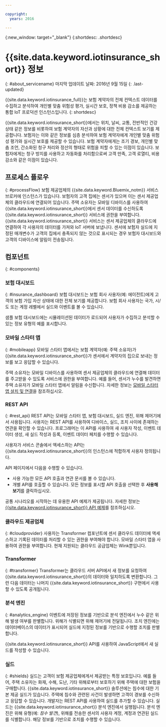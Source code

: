 ```yaml
---

copyright:
  years: 2016

---
```


<!-- Common attributes used in the template are defined as follows: -->
{:new_window: target="\_blank"}
{:shortdesc: .shortdesc}


# {{site.data.keyword.iotinsurance_short}} 정보
{: #about_servicename}
마지막 업데이트 날짜: 2016년 9월 15일
{: .last-updated}

{{site.data.keyword.iotinsurance_full}}는 보험 계약자의 전체 컨텍스트 데이터를 수집하고 분석하여 개인별 맞춤 위험성 평가, 실시간 보호, 정책 비용 감소를 제공하는 통합 IoT 프로덕션 인스턴스입니다.
{: shortdesc}

{{site.data.keyword.iotinsurance_short}}에서는 위치, 날씨, 교통, 전반적인 건강상태 같은 정보를 비롯하여 보험 계약자의 자산과 상황에 대한 전체 컨텍스트 보기를 제공합니다. 보험자는 이와 같은 정보를 심층 분석하여 보험 계약자에게 개인별 맞춤 위험성 평가와 실시간 보호를 제공할 수 있습니다. 보험 계약자에게는 조기 경보, 개인별 맞춤 조언, 간소화된 청구 처리와 정산의 형태로 위험을 피할 수 있는 이점이 있습니다. 보험자에게는 청구 방지를 사용하고 자동화를 처리함으로써 고객 만족, 고객 로열티, 비용 감소와 같은 이점이 있습니다.

## 프로세스 플로우
{: #processFlow}
보험 제공업체의 {{site.data.keyword.Bluemix_notm}} 서비스 브로커에 인스턴스가 있습니다. 보험자의 고객 집에는 센서가 있으며 이는 센서 제공업체의 클라우드에 연결되어 있습니다. 주택 소유자는 모바일 디바이스를 사용하여 {{site.data.keyword.iotinsurance_short}}에서 센서 데이터를 수신하도록 {{site.data.keyword.iotinsurance_short}} 서비스에 권한을 부여합니다. {{site.data.keyword.iotinsurance_short}} 서비스는 센서 제공업체의 클라우드에 연결하여 각 사용자의 데이터를 가져와 IoT 서버에 보냅니다. 센서에 보험자 실드에 지정된 매개변수가 고객의 집에서 충족되지 않는 것으로 표시되는 경우 보험자 대시보드와 고객의 디바이스에 알림이 전송됩니다.

## 컴포넌트
{: #components}

### 보험 대시보드
{: #insurance_dashboard}
보험 대시보드는 보험 회사 사용자(예: 에이전트)에게 고객의 보험 가입 자산 상태에 대한 전체 보기를 제공합니다. 보험 회사 사용자는 국가, 시/도 또는 계정 레벨에서 실드와 이벤트를 볼 수 있습니다.

샘플 보험 대시보드에는 시뮬레이션된 데이터가 로드되어 사용자가 수집하고 분석할 수 있는 정보 유형의 예를 표시합니다.

### 모바일 스타터 앱
{: #mobileapp}
모바일 스타터 앱에서는 보험 계약자(예: 주택 소유자)가 {{site.data.keyword.iotinsurance_short}}가 센서에서 계약자의 집으로 보내는 정보를 보고 응답할 수 있습니다.

주택 소유자는 모바일 디바이스를 사용하여 센서 제공업체의 클라우드에 연결해 데이터를 주고받을 수 있도록 서비스에 권한을 부여합니다. 예를 들어, 센서가 누수를 발견하면 주택 소유자가 모바일 스타터 앱에서 알림을 수신합니다. 자세한 정보는 [모바일 스타터 앱 설치 및 연결](iotinsurance_mobile_app.html)을 참조하십시오. 

### REST API
{: #rest_api}
REST API는 모바일 스타터 앱, 보험 대시보드, 실드 엔진, 위해 제어기에서 사용됩니다. 사용자는 REST API를 사용하여 디바이스, 실드, 조치 사이에 존재하는 연관을 확인할 수 있습니다. 프로그래머는 이 API를 사용하여 새 사용자 작성, 이벤트 데이터 생성, 새 실드 작성과 등록, 이벤트 데이터 페치를 수행할 수 있습니다.

사용자가 서비스 콘솔에서 액세스하는 API는 {{site.data.keyword.iotinsurance_short}}의 인스턴스에 적합하게 사용자 정의됩니다.

API 페이지에서 다음을 수행할 수 있습니다.   
  - 사용 가능한 모든 API 호출과 연관 문서를 볼 수 있습니다.
  - 개별 API를 호출할 수 있습니다. 모든 정보를 표시할 API 호출을 선택한 후 **사용해보기**를 클릭하십시오.

공통 시나리오를 시작하는 데 유용한 API 예제가 제공됩니다. 자세한 정보는 [{{site.data.keyword.iotinsurance_short}} API 예제](https://github.com/IBM-Bluemix/iot4i-api-examples-nodejs)를 참조하십시오.

### 클라우드 제공업체
{: #cloudprovider}
사용자는 Transformer 컴포넌트에 센서 클라우드 데이터에 액세스하고 기록된 데이터를 처리할 수 있는 권한을 부여해야 합니다. 모바일 스타터 앱을 사용하여 권한을 부여합니다. 현재 지원되는 클라우드 공급업체는 Wink뿐입니다.

### Transformer
{: #transformer}
Transformer는 클라우드 서버 API에서 새 정보를 요청하여 {{site.data.keyword.iotinsurance_short}}의 데이터와 일치하도록 변환합니다. 그런 다음 데이터는 나머지 {{site.data.keyword.iotinsurance_short}} 구현에서 사용할 수 있도록 공개됩니다.

### 분석 엔진
{: #analytics_engine}
이벤트에 저장된 정보를 기반으로 분석 엔진에서 누수 같은 위해 발생 여부를 판별합니다. 위해가 식별되면 위해 제어기에 전달됩니다. 조치 엔진에는 데이터베이스의 데이터가 표시되어 실드에 지정된 정보를 기반으로 수행할 조치를 판별합니다.

{{site.data.keyword.iotinsurance_short}} API를 사용하여 JavaScript에서 새 실드를 작성할 수 있습니다.

### 실드
{: #shields}
실드는 고객이 보험 제공업체에게서 제공받는 특정 보호입니다. 예를 들어, 주택 소유자는 화재, 수해, 도난, 기타 위해로부터 보호하기 위해 주택에 대한 보험을 구매합니다. {{site.data.keyword.iotinsurance_short}} 솔루션에는 침수에 대한 기본 제공 실드가 있습니다. 주택에 침수와 관련된 사건이 발생하면 고객이 경보를 수신하고 응답할 수 있습니다. 개발자는 REST API를 사용하여 실드를 추가할 수 있습니다.
실드는 {{site.data.keyword.iotinsurance_short}} 분석 엔진에서 실행됩니다. 분석 엔진은 위해 유형(예: *침수 발견*), 위해를 전송한 센서의 사용자 계정, 계정과 연관된 실드를 식별합니다. 해당 정보를 기반으로 조치를 수행할 수 있습니다.

